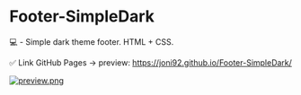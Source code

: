 # Footer-SimpleDark
💻 - Simple dark theme footer. HTML + CSS.

✅ Link GitHub Pages -> preview: https://joni92.github.io/Footer-SimpleDark/

[![preview.png](https://i.postimg.cc/nrKp4Ld7/preview.png)](https://postimg.cc/xNdwY9VT)
